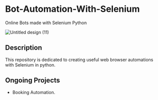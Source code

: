 # Bot-Automation-With-Selenium
Online Bots made with Selenium Python

![Untitled design (11)](https://user-images.githubusercontent.com/106478752/188458579-2762e437-0e1e-4e18-897b-6509ceb79f38.png)

## Description
This repository is dedicated to creating useful web browser automations with Selenium in python.

## Ongoing Projects
* Booking Automation.
